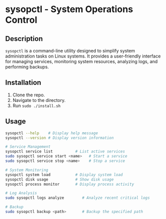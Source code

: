 # sysopctl - System Operations Control

## Description

`sysopctl` is a command-line utility designed to simplify system administration tasks on Linux systems. It provides a user-friendly interface for managing services, monitoring system resources, analyzing logs, and performing backups.

## Installation
1. Clone the repo.
2. Navigate to the directory.
3. Run `sudo ./install.sh`

## Usage

```bash
sysopctl --help    # Display help message
sysopctl --version # Display version information

# Service Management
sysopctl service list          # List active services
sudo sysopctl service start <name>   # Start a service
sudo sysopctl service stop <name>    # Stop a service

# System Monitoring
sysopctl system load           # Display system load
sysopctl disk usage            # Show disk usage
sysopctl process monitor       # Display process activity

# Log Analysis
sudo sysopctl logs analyze        # Analyze recent critical logs

# Backup
sudo sysopctl backup <path>       # Backup the specified path